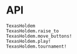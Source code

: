 # API

```@docs
TexasHoldem
TexasHoldem.raise_to
TexasHoldem.move_buttons!
TexasHoldem.play!
TexasHoldem.tournament!
```

